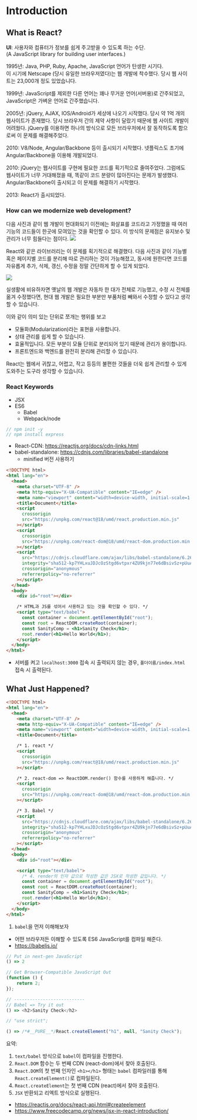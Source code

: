 # Introduction

## What is React?

**UI**: 사용자와 컴퓨터가 정보를 쉽게 주고받을 수 있도록 하는 수단. <br />
(A JavaScript library for building user interfaces.)

1995년: Java, PHP, Ruby, Apache, JavaScript 언어가 탄생한 시기다. <br /> 이 시기에 Netscape (당시 유일한 브라우저였다)는 웹 개발에 착수했다. 당시 웹 사이트는 23,000개 정도 있었습니다.

1999년: JavaScript를 제외한 다른 언어는 꽤나 무거운 언어(서버용)로 간주되었고, JavaScript은 가벼운 언어로 간주했습니다.

2005년: jQuery, AJAX, IOS/Android가 세상에 나오기 시작했다. 당시 약 1억 개의 웹사이트가 존재했다. 당시 브라우저 간의 제약 사항이 달랐기 때문에 웹 사이트 개발이 어려웠다. jQuery를 이용하면 하나의 방식으로 모든 브라우저에서 잘 동작하도록 함으로써 이 문제를 해결해주었다.

2010: V8/Node, Angular/Backbone 등이 출시되기 시작했다. 넷플릭스도 초기에 Angular/Backbone을 이용해 개발되었다.

2010: jQuery는 웹사이트를 구현에 필요한 코드를 획기적으로 줄여주었다. 그럼에도 웹사이트가 너무 거대해졌을 때, 똑같이 코드 분량이 많아진다는 문제가 발생했다. Angular/Backbone이 출시되고 이 문제를 해결하기 시작했다.

2013: React가 출시되었다.

### How can we modernize web development?

다음 사진과 같이 웹 개발이 현대화되기 이전에는 화살표를 코드라고 가정했을 때 여러 기능의 코드들이 한곳에 모여있는 것을 확인할 수 있다.
이 방식의 문제점은 유지보수 및 관리가 너무 힘들다는 점이다.
<img src="https://cdn-images-1.medium.com/max/800/1*lN_PQvO4XRU3BhbyP78ETg.png" />

React와 같은 라이브러리는 이 문제를 획기적으로 해결했다.
다음 사진과 같이 기능별 혹은 페이지별 코드를 분리해 따로 관리하는 것이 가능해졌고, 동시에 원한다면 코드를 자유롭게 추가, 삭제, 갱신, 수정을 정말 간단하게 할 수 있게 되었다.

<img src="https://cdn-images-1.medium.com/max/800/1*joH4WBOH427k6eALZZRSyw.png" />

실생활에 비유하자면 옛날의 웹 개발은 자동차 한 대가 전체로 기능했고, 수정 시 전체를 옮겨 수정했다면, 현대 웹 개발은 필요한 부분만 부품처럼 빼와서 수정할 수 있다고 생각할 수 있습니다.

이와 같이 의미 있는 단위로 쪼개는 행위를 보고

- 모듈화(Modularization)라는 표현을 사용합니다.
- 상태 관리를 쉽게 할 수 있습니다.
- 효율적입니다. 모든 부분이 모듈 단위로 분리되어 있기 때문에 관리가 용이합니다.
- 프론트엔드와 백엔드를 완전히 분리해 관리할 수 있습니다.

React는 웹에서 귀찮고, 어렵고, 작고 등등의 불편한 것들을 더욱 쉽게 관리할 수 있게 도와주는 도구라 생각할 수 있습니다.

### React Keywords

- JSX
- ES6
  - Babel
  - Webpack/node

```javascript
// npm init -y
// npm install express
```

- React-CDN: https://reactjs.org/docs/cdn-links.html
- babel-standalone: https://cdnjs.com/libraries/babel-standalone
  - minified 버전 사용하기

```html
<!DOCTYPE html>
<html lang="en">
  <head>
    <meta charset="UTF-8" />
    <meta http-equiv="X-UA-Compatible" content="IE=edge" />
    <meta name="viewport" content="width=device-width, initial-scale=1.0" />
    <title>Document</title>
    <script
      crossorigin
      src="https://unpkg.com/react@18/umd/react.production.min.js"
    ></script>
    <script
      crossorigin
      src="https://unpkg.com/react-dom@18/umd/react-dom.production.min.js"
    ></script>
    <script
      src="https://cdnjs.cloudflare.com/ajax/libs/babel-standalone/6.26.0/babel.min.js"
      integrity="sha512-kp7YHLxuJDJcOzStgd6vtpxr4ZU9kjn77e6dBsivSz+pUuAuMlE2UTdKB7jjsWT84qbS8kdCWHPETnP/ctrFsA=="
      crossorigin="anonymous"
      referrerpolicy="no-referrer"
    ></script>
  </head>
  <body>
    <div id="root"></div>

    /* HTML과 JS를 섞어서 사용하고 있는 것을 확인할 수 있다. */
    <script type="text/babel">
      const container = document.getElementById("root");
      const root = ReactDOM.createRoot(container);
      const SanityComp = <h1>Sanity Check</h1>;
      root.render(<h1>Hello World</h1>);
    </script>
  </body>
</html>
```

- 서버를 켜고 `localhost:3000` 접속 시 출력되지 않는 경우, `폴더이름/index.html` 접속 시 출력된다.

## What Just Happened?

```html
<!DOCTYPE html>
<html lang="en">
  <head>
    <meta charset="UTF-8" />
    <meta http-equiv="X-UA-Compatible" content="IE=edge" />
    <meta name="viewport" content="width=device-width, initial-scale=1.0" />
    <title>Document</title>

    /* 1. react */
    <script
      crossorigin
      src="https://unpkg.com/react@18/umd/react.production.min.js"
    ></script>

    /* 2. react-dom => ReactDOM.render() 함수를 사용하게 해줍니다. */
    <script
      crossorigin
      src="https://unpkg.com/react-dom@18/umd/react-dom.production.min.js"
    ></script>

    /* 3. Babel */
    <script
      src="https://cdnjs.cloudflare.com/ajax/libs/babel-standalone/6.26.0/babel.min.js"
      integrity="sha512-kp7YHLxuJDJcOzStgd6vtpxr4ZU9kjn77e6dBsivSz+pUuAuMlE2UTdKB7jjsWT84qbS8kdCWHPETnP/ctrFsA=="
      crossorigin="anonymous"
      referrerpolicy="no-referrer"
    ></script>
  </head>
  <body>
    <div id="root"></div>

    <script type="text/babel">
      /* 4. render의 인자 값으로 작성한 값은 JSX로 작성한 값입니다. */
      const container = document.getElementById("root");
      const root = ReactDOM.createRoot(container);
      const SanityComp = <h1>Sanity Check</h1>;
      root.render(<h1>Hello World</h1>);
    </script>
  </body>
</html>
```

1. `babel`을 먼저 이해해보자

- 어떤 브라우저든 이해할 수 있도록 ES6 JavaScript를 컴파일 해준다.
- https://babeljs.io/

```javascript
// Put in next-gen JavaScript
() => 2

// Get Browser-Compatible JavaScript Out
(function () {
    return 2;
});

// ---------------------------
// Babel => Try it out
() => <h2>Sanity Check</h2>

// "use strict";

() => /*#__PURE__*/React.createElement("h1", null, "Sanity Check");
```

요약:

1. `text/babel` 방식으로 `babel`이 컴파일을 진행한다.
2. `React.DOM` 함수는 두 번째 CDN (react-dom)에서 찾아 호출된다.
3. `React.DOM`의 첫 번째 인자인 `<h1></h1>` 형태는 `babel` 컴파일러를 통해 `React.createElement()`로 컴파일된다.
4. `React.createElement`는 첫 번째 CDN (react)에서 찾아 호출된다.
5. `JSX` 반환되고 리엑트 방식으로 실행된다.

- https://reactjs.org/docs/react-api.html#createelement
- https://www.freecodecamp.org/news/jsx-in-react-introduction/
